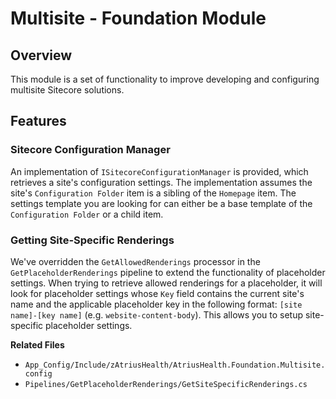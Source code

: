 # Multisite - Foundation Module

## Overview

This module is a set of functionality to improve developing and configuring multisite Sitecore solutions.  

## Features

### Sitecore Configuration Manager

An implementation of `ISitecoreConfigurationManager` is provided, which retrieves a site's configuration settings.  The implementation assumes the site's `Configuration Folder` item is a sibling of the `Homepage` item.  The settings template you are looking for can either be a base template of the `Configuration Folder` or a child item.

### Getting Site-Specific Renderings

We've overridden the `GetAllowedRenderings` processor in the `GetPlaceholderRenderings` pipeline to extend the functionality of placeholder settings.  When trying to retrieve allowed renderings for a placeholder, it will look for placeholder settings whose `Key` field contains the current site's name and the applicable placeholder key in the following format: `[site name]-[key name]` (e.g. `website-content-body`).  This allows you to setup site-specific placeholder settings.

**Related Files**

* `App_Config/Include/zAtriusHealth/AtriusHealth.Foundation.Multisite.config`
* `Pipelines/GetPlaceholderRenderings/GetSiteSpecificRenderings.cs`
